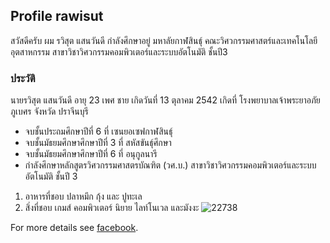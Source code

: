 ## Profile rawisut
สวัสดีครับ ผม รวิสุต แสนวันดี กำลังศึกษาอยู่ มหาลัยกาฬสินธุ์ คณะวิศวกรรมศาสตร์และเทคโนโลยีอุตสาหกรรม สาขาวิชาวิศวกรรมคอมพิวเตอร์และระบบอัตโนมัติ ชั้นปี3

### ประวัติ


นายรวิสุต แสนวันดี 
   อายุ 23 เพศ ชาย
   เกิดวันที่ 13 ตุลาคม 2542
   เกิดที่ โรงพยาบาลเจ้าพระยาอภัยภูเบศร จังหวัด ปราจีนบุรี 

- จบชั้นประถมศึกษาปีที่ 6 ที่ เซนยอเซฟกาฬสินธุ์
- จบชั้นมัธยมศึกษาศึกษาปีที่ 3 ที่ สหัสขันธุ์ศึกษา
- จบชั้นมัธยมศึกษาศึกษาปีที่ 6 ที่ อนุกูลนารี
- กำลังศึกษาหลักสูตรวิศวกรรมศาสตรบัณฑิต (วศ.บ.) สาขาวิชาวิศวกรรมคอมพิวเตอร์และระบบอัตโนมัติ ชั้นปี 3 


1. อาหารที่ชอบ ปลาหมึก กุ้ง และ ปูทะเล
2. สิ่งที่ชอบ เกมส์ คอมพิวเตอร์ นิยาย ไลท์โนเวล และมังงะ 
![22738](https://user-images.githubusercontent.com/89058265/138403872-cfad5783-a75d-4cd2-a831-5d5c71b6abb3.jpg)


For more details see [facebook](https://www.facebook.com/pawat.senwandi).
